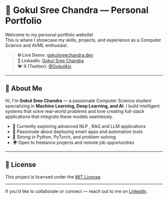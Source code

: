  # 💼 Gokul Sree Chandra — Personal Portfolio

Welcome to my personal portfolio website!  
This is where I showcase my skills, projects, and experience as a Computer Science and AI/ML enthusiast.

> **🌐 Live Demo**: [gokulsreechandra.dev](https://gokulaix.vercel.app/)  
> **🔗 LinkedIn**: [Gokul Sree Chandra](https://www.linkedin.com/in/gokulsreechandra)  
> **🐦 X (Twitter)**: [@GokulAIx](https://x.com/gokulaix)

---

## 👋 About Me

Hi, I'm **Gokul Sree Chandra** — a passionate Computer Science student specializing in **Machine Learning, Deep Learning, and AI**. I build intelligent systems that solve real-world problems and love creating full-stack applications that integrate these models seamlessly.

- 🔭 Currently exploring advanced NLP , RAG and LLM applications  
- 🚀 Passionate about deploying smart apps and automation tools  
- 🧠 Strong in Python, PyTorch, and problem-solving  
- 🌍 Open to freelance projects and remote job opportunities  

---

## 📄 License

This project is licensed under the [MIT License](./LICENSE).

---
If you'd like to collaborate or connect — reach out to me on [LinkedIn](https://www.linkedin.com/in/gokulsreechandra).
